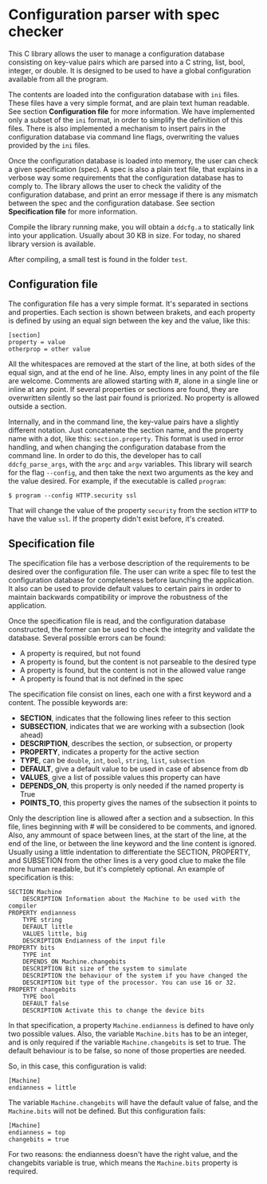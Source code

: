 Configuration parser with spec checker
======================================

This C library allows the user to manage a configuration database consisting on
key-value pairs which are parsed into a C string, list, bool, integer, or
double. It is designed to be used to have a global configuration available from
all the program.

The contents are loaded into the configuration database with `ini` files.  These
files have a very simple format, and are plain text human readable. See section
**Configuration file** for more information. We have implemented only a subset
of the `ini` format, in order to simplify the definition of this files. There is
also implemented a mechanism to insert pairs in the configuration database via
command line flags, overwriting the values provided by the `ini` files.

Once the configuration database is loaded into memory, the user can check a
given specification (spec). A spec is also a plain text file, that explains in a
verbose way some requirements that the configuration database has to comply to.
The library allows the user to check the validity of the configuration database,
and print an error message if there is any mismatch between the spec and the
configuration database. See section **Specification file** for more information.

Compile the library running make, you will obtain a `ddcfg.a` to statically
link into your application. Usually about 30 KB in size. For today, no shared
library version is available.

After compiling, a small test is found in the folder `test`.

Configuration file
------------------

The configuration file has a very simple format. It's separated in sections
and properties. Each section is shown between brakets, and each property
is defined by using an equal sign between the key and the value, like this:

    [section]
    property = value
    otherprop = other value

All the whitespaces are removed at the start of the line, at both sides of the
equal sign, and at the end of he line. Also, empty lines in any point of the
file are welcome. Comments are allowed starting with #, alone in a single line
or inline at any point. If several properties or sections are found, they are
overwritten silently so the last pair found is priorized. No property is allowed
outside a section.

Internally, and in the command line, the key-value pairs have a slightly
different notation. Just concatenate the section name, and the property name
with a dot, like this: `section.property`. This format is used in error
handling, and when changing the configuration database from the command line.
In order to do this, the developer has to call `ddcfg_parse_args`, with the
`argc` and `argv` variables. This library will search for the flag `--config`,
and then take the next two arguments as the key and the value desired. For
example, if the executable is called `program`:

    $ program --config HTTP.security ssl

That will change the value of the property `security` from the section `HTTP`
to have the value `ssl`. If the property didn't exist before, it's created.

Specification file
------------------

The specification file has a verbose description of the requirements to be
desired over the configuration file. The user can write a spec file to test the
configuration database for completeness before launching the application. It
also can be used to provide default values to certain pairs in order to maintain
backwards compatibility or improve the robustness of the application.

Once the specification file is read, and the configuration database constructed,
the former can be used to check the integrity and validate the database. Several
possible errors can be found:

  - A property is required, but not found
  - A property is found, but the content is not parseable to the desired type
  - A property is found, but the content is not in the allowed value range
  - A property is found that is not defined in the spec

The specification file consist on lines, each one with a first keyword and a
content. The possible keywords are:

  - **SECTION**, indicates that the following lines refeer to this section
  - **SUBSECTION**, indicates that we are working with a subsection (look ahead)
  - **DESCRIPTION**, describes the section, or subsection, or property
  - **PROPERTY**, indicates a property for the active section
  - **TYPE**, can be `double`, `int`, `bool`, `string`, `list`, `subsection`
  - **DEFAULT**, give a default value to be used in case of absence from db
  - **VALUES**, give a list of possible values this property can have
  - **DEPENDS_ON**, this property is only needed if the named property is True
  - **POINTS_TO**, this property gives the names of the subsection it points to

Only the description line is allowed after a section and a subsection. In this
file, lines beginning with # will be considered to be comments, and ignored.
Also, any ammount of space between lines, at the start of the line, at the end
of the line, or between the line keyword and the line content is ignored.
Usually using a little indentation to differentiate the SECTION, PROPERTY, and
SUBSETION from the other lines is a very good clue to make the file more human
readable, but it's completely optional. An example of specification is this:

    SECTION Machine
    	DESCRIPTION Information about the Machine to be used with the compiler
    PROPERTY endianness
    	TYPE string
    	DEFAULT little
    	VALUES little, big
    	DESCRIPTION Endianness of the input file
    PROPERTY bits
    	TYPE int
    	DEPENDS_ON Machine.changebits
    	DESCRIPTION Bit size of the system to simulate
    	DESCRIPTION the behaviour of the system if you have changed the
    	DESCRIPTION bit type of the processor. You can use 16 or 32.
    PROPERTY changebits
    	TYPE bool
    	DEFAULT false
    	DESCRIPTION Activate this to change the device bits

In that specification, a property `Machine.endianness` is defined to have only two
possible values. Also, the variable `Machine.bits` has to be an integer, and
is only required if the variable `Machine.changebits` is set to true. The default
behaviour is to be false, so none of those properties are needed.

So, in this case, this configuration is valid:

    [Machine]
    endianness = little

The variable `Machine.changebits` will have the default value of false, and the
`Machine.bits` will not be defined. But this configuration fails:

    [Machine]
    endianness = top
    changebits = true

For two reasons: the endianness doesn't have the right value, and the changebits
variable is true, which means the `Machine.bits` property is required.

